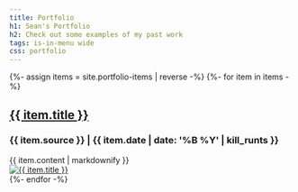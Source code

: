 ```yaml
---
title: Portfolio
h1: Sean's Portfolio
h2: Check out some examples of my past work
tags: is-in-menu wide
css: portfolio
---
```

{%- assign items = site.portfolio-items | reverse -%}
{%- for item in items -%}
<div class="pf-item" id="{{ item.id | remove: '/portfolio-items/' }}">
  <div class="pf-text">
    <h2><a href="{{ item.link }}" target="_blank" rel="noreferrer">{{ item.title }}</a></h2>
    <h3>{{ item.source }} | {{ item.date | date: '%B %Y' | kill_runts }}</h3>
    {{ item.content | markdownify }}
  </div>
  <div class="pf-img">
    <a href="{{ item.link }}" target="_blank" rel="noreferrer">
      <img src="{{ item.image }}" alt="{{ item.title }}">
    </a>
  </div>
</div>
{%- endfor -%}